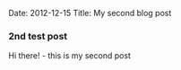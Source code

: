 Date: 2012-12-15
Title: My second blog post

### 2nd test post ###
Hi there! - this is my second post
